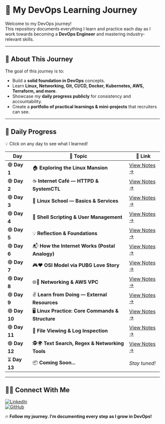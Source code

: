 # 🚀 My DevOps Learning Journey

Welcome to my DevOps journey!  
This repository documents everything I learn and practice each day as I work towards becoming a **DevOps Engineer** and mastering industry-relevant skills.

---

## 📌 About This Journey
The goal of this journey is to:
- Build a **solid foundation in DevOps** concepts.
- Learn **Linux, Networking, Git, CI/CD, Docker, Kubernetes, AWS, Terraform, and more**.
- Showcase my **daily progress publicly** for consistency and accountability.
- Create a **portfolio of practical learnings & mini-projects** that recruiters can see.

---

## 📅 Daily Progress

💡 Click on any day to see what I learned!

| Day | 📖 Topic | 🔗 Link |
|-----|---------|---------|
| 🟢 **Day 1** | 🏠 **Exploring the Linux Mansion** | [View Notes →](Day1_Devops_Journey/README.md) |
| 🟢 **Day 2** | ☕ **Internet Café — HTTPD & SystemCTL** | [View Notes →](Day2_Devops_Journey/README.md) |
| 🟢 **Day 3** | 🏫 **Linux School — Basics & Services** | [View Notes →](Day3_Devops_Journey/README.md) |
| 🟢 **Day 4** | 🚀 **Shell Scripting & User Management** | [View Notes →](Day4_Devops_Journey/README.md) |
| 🟢 **Day 5** | 💡 **Reflection & Foundations** | [View Notes →](Day5_Devops_Journey/README.md) |
| 🟢 **Day 6** | 📬 **How the Internet Works (Postal Analogy)** | [View Notes →](Day6_Devops_Journey/README.md) |
| 🟢 **Day 7** | 🎮❤️ **OSI Model via PUBG Love Story** | [View Notes →](Day7_Devops_Journey/README.md) |
| 🟢 **Day 8** | 🌐🏡 **Networking & AWS VPC** | [View Notes →](Day8_Devops_Journey/README.md) |
| 🟢 **Day 9** | ✌️ **Learn from Doing — External Resources** | [View Notes →](Day9_Devops_Journey/README.md) |
| 🟢 **Day 10** | 🖥️ **Linux Practice: Core Commands & Structure** | [View Notes →](Day10_Devops_Journey/README.md) |
| 🟢 **Day 11** | 📝 **File Viewing & Log Inspection** | [View Notes →](Day11_Devops_Journey/README.md) |
| 🟢 **Day 12** | 🕵️🌍 **Text Search, Regex & Networking Tools** | [View Notes →](Day12_Devops_Journey/README.md) |
| ⏳ **Day 13** | 📦 **Coming Soon...** | _Stay tuned!_ |

---

## 🧑‍💻 Connect With Me  

[![LinkedIn](https://img.shields.io/badge/LinkedIn-0A66C2?style=for-the-badge&logo=linkedin&logoColor=white)](https://www.linkedin.com/in/https://www.linkedin.com/in/deepmhabdi/)  
[![GitHub](https://img.shields.io/badge/GitHub-181717?style=for-the-badge&logo=github&logoColor=white)](https://github.com/https://github.com/deepMhabdi)

🔥 **Follow my journey. I’m documenting every step as I grow in DevOps!**
